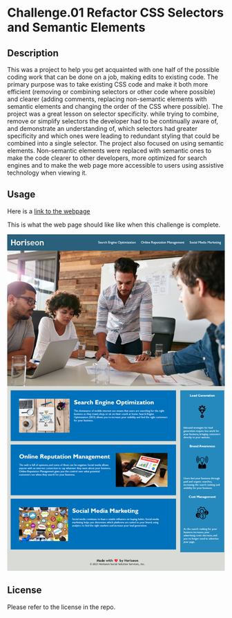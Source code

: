 # Challenge.01 Refactor CSS Selectors and Semantic Elements 

## Description

This was a project to help you get acquainted with one half of the possible coding work that can be done on a job, making edits to existing code. The primary purpose was to take existing CSS code and make it both more efficient (removing or combining selectors or other code where possible) and clearer (adding comments, replacing non-semantic elements with semantic elements and changing the order of the CSS where possible). The project was a great lesson on selector specificity. while trying to combine, remove or simplify selectors the developer had to be continually aware of, and demonstrate an understanding of, which selectors had greater specificity and which ones were leading to redundant styling that could be combined into a single selector. The project also focused on using semantic elements. Non-semantic elements were replaced with semantic ones to make the code clearer to other developers, more optimized for search engines and to make the web page more accessible to users using assistive technology when viewing it.

## Usage

Here is a [link to the webpage](https://rozierhj.github.io/Challenge.01-Selectors-Semantic_Elements/#search-engine-optimization)


This is what the web page should like like when this challenge is complete.

![Image of web page from challenge](./assets/images/rozierhj.github.io_Challenge.01-Selectors-Semantic_Elements.png)



## License

Please refer to the license in the repo.
